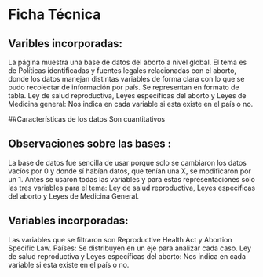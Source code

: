 # Ficha Técnica

## Varibles incorporadas:
La página muestra una base de datos del aborto a nivel global. El tema es de Políticas identificadas y fuentes legales relacionadas con el aborto, donde los datos manejan distintas variables de forma clara con lo que se pudo recolectar de información por país. Se representan en formato de tabla.
Ley de salud reproductiva, Leyes específicas del aborto y Leyes de Medicina general: Nos indica en cada variable si esta existe en el país o no. 

##Características de los datos
Son cuantitativos 

## Observaciones sobre las bases :
La base de datos fue sencilla de usar porque solo se cambiaron los datos vacíos por 0 y donde sí habían datos, que tenían una X, se modificaron por un 1. Antes se usaron todas las variables y para estas representaciones solo las tres variables para el tema: Ley de salud reproductiva, Leyes específicas del aborto y Leyes de Medicina General.

## Variables incorporadas:
Las variables que se filtraron son Reproductive Health Act y Abortion Specific Law. 
Países: Se distribuyen en un eje para analizar cada caso.
Ley de salud reproductiva y Leyes específicas del aborto: Nos indica en cada variable si esta existe en el país o no. 
